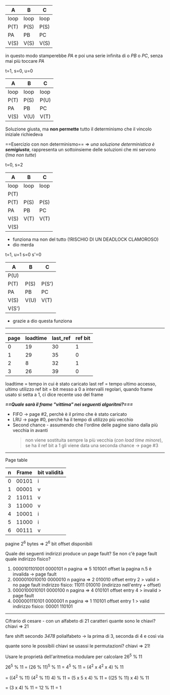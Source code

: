 
| A    | B    | C    |
| ---- | ---- | ---- |
| loop | loop | loop |
| P(T) | P(S) | P(S) |
| PA   | PB   | PC   |
| V(S) | V(S) | V(S) |
in questo modo stamperebbe *PA* e poi una serie infinita di o *PB* o *PC*, senza mai più toccare *PA*

t=1,   s=0,   u=0

| A    | B    | C    |
| ---- | ---- | ---- |
| loop | loop | loop |
| P(T) | P(S) | P(U) |
| PA   | PB   | PC   |
| V(S) | V(U) | V(T) |
Soluzione giusta, ma **non permette** tutto il determinismo che il vincolo iniziale richiedeva

==Esercizio con non determinismo== => *una soluzione deterministica è **semigiusta***, rappresenta un sottoinsieme delle soluzioni che mi servono (*!ma non tutte*)

t=0,   s=2

| A    | B    | C    |
| ---- | ---- | ---- |
| loop | loop | loop |
| P(T) |      |      |
| P(T) | P(S) | P(S) |
| PA   | PB   | PC   |
| V(S) | V(T) | V(T) |
| V(S) |      |      |
- funziona ma non del tutto (!RISCHIO DI UN DEADLOCK CLAMOROSO) 
- dio merda

t=1,   u=1 s=0 s'=0

| A     | B    | C     |
| ----- | ---- | ----- |
| P(U)  |      |       |
| P(T)  | P(S) | P(S') |
| PA    | PB   | PC    |
| V(S)  | V(U) | V(T)  |
| V(S') |      |       |
- grazie a dio questa funziona
---

| page | loadtime | last_ref | ref bit |
| ---- | -------- | -------- | ------- |
| 0    | 19       | 30       | 1       |
| 1    | 29       | 35       | 0       |
| 2    | 8        | 32       | 1       |
| 3    | 26       | 39       | 0       |
loadtime = tempo in cui è stato caricato
last ref = tempo ultimo accesso, ultimo utilizzo
ref bit = bit messo a 0 a intervalli regolari, quando frame usato si setta a 1, ci dice recente uso del frame

***==Quale sarà il frame "vittima" nei seguenti algoritmi?===***
- FIFO -> page \#2, perchè è il primo che è stato caricato
- LRU  -> page \#0, perchè ha il tempo di utilizzo più vecchio
- Second chance - assumendo che l'ordine delle pagine siano dalla più vecchia in avanti 
	>non viene sostituita sempre la più vecchia (*con load time minore*), se ha il ref bit a 1 gli viene data una seconda chance -> page \#3
---

Page table

| n   | Frame | bit validità |
| --- | ----- | ------------ |
| 0   | 00101 | i            |
| 1   | 00001 | v            |
| 2   | 11011 | v            |
| 3   | 11000 | v            |
| 4   | 10001 | i            |
| 5   | 11000 | i            |
| 6   | 00111 | v            |
pagine 2<sup>6</sup> bytes => 2<sup>6</sup> bit offset disponibili

Quale dei seguenti indirizzi produce un page fault?
	Se non c'è page fault quale indirizzo fisico?
1. 0000101101001
	0000101 n pagina => 5
	101001 offset
	la pagina n.5 è invalida -> page fault
2. 0000010010010
	0000010 n pagina => 2
	010010 offset
	entry 2 > valid > no page fault
	indirizzo fisico: 11011 010010 (indirizzo nell'entry + offset)
3. 0000100010101
	0000100 n pagina => 4
	010101 offset
	entry 4 > invalid > page fault
4. 0000001110101
	0000001 n pagina => 1
	110101 offset
	entry 1 > valid 
	indirizzo fisico: 00001 110101
---

Cifrario di cesare - con un alfabeto di 21 caratteri quante sono le chiavi?
	chiavi => 21

fare shift secondo *3478* polialfabeto -> la prima di 3, seconda di 4 e così via

quante sono le possibili chiavi se usassi le permutazioni?
	chiavi => 21!

Usare le proprietà dell'aritmetica modulare per calcolare 26<sup>5</sup> % 11

26<sup>5</sup> % 11 = (26 % 11)<sup>5</sup> % 11 = 4<sup>5</sup> % 11 = (4<sup>2</sup> x 4<sup>2</sup> x 4) % 11

= ((4<sup>2</sup> % 11)  (4<sup>2</sup> % 11) 4) % 11 = (5 x 5 x 4) % 11 = ((25 % 11) x 4) % 11 

= (3 x 4) % 11 = 12 % 11 = 1

